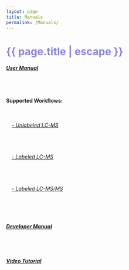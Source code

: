 ```yaml
---
layout: page
title: Manuals
permalink: /Manuals/
---
```


<h1 class="page-title cdn-h1" style="color: #8985db !important;">{{ page.title | escape }}</h1>

<div class="section">
 <div id="manuals">
    <h5><a href="https://github.com/ElucidataInc/ElMaven/wiki/Introduction-to-ElMaven-UI">User Manual</a></h5>
    <br>
    <br>
    <p class="cdn-content" style="font-size:14px;"><b>Supported Workflows:</b></p>
    <br>
    <ul type="none" style="padding-left:3%">
    <li><h6><a href="https://github.com/ElucidataInc/ElMaven/wiki/Unlabeled-LCMS-Workflow">- Unlabeled LC-MS</a></h6></li>
    <br>
    <li><h6><a href="https://github.com/ElucidataInc/ElMaven/wiki/Labeled-LCMS-Workflow">- Labeled LC-MS</a></h6></li>
    <br>
    <li><h6><a href="https://github.com/ElucidataInc/ElMaven/wiki/Labeled-LC-MSMS-Workflow">- Labeled LC-MS/MS</a></h6></li>
    </ul>
    <br>
    <br>
     <h5><a href="https://github.com/ElucidataInc/ElMaven/blob/develop/CONTRIBUTING.md">Developer Manual</a></h5>
    <br>
     <br>
     <h5><a target="_blank" href="https://www.youtube.com/channel/UCZYVM0I1zqRgkGTdIlQZ9Yw/videos">Video Tutorial</a></h5>
    <br>
   

 </div>
</div>
<br>
<br>
<br>
<br>
<br>
<br>
<br>
<br>
<br>
<br>